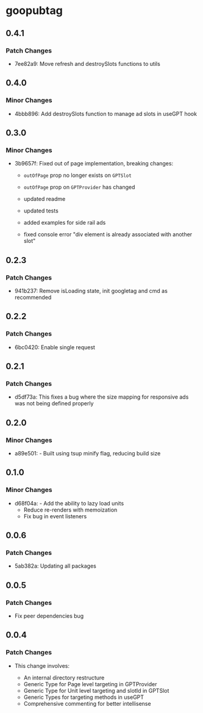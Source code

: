 # goopubtag

## 0.4.1

### Patch Changes

- 7ee82a9: Move refresh and destroySlots functions to utils

## 0.4.0

### Minor Changes

- 4bbb896: Add destroySlots function to manage ad slots in useGPT hook

## 0.3.0

### Minor Changes

- 3b9657f: Fixed out of page implementation, breaking changes:

  - `outOfPage` prop no longer exists on `GPTSlot`
  - `outOfPage` prop on `GPTProvider` has changed

  - updated readme
  - updated tests
  - added examples for side rail ads
  - fixed console error "div element is already associated with another slot"

## 0.2.3

### Patch Changes

- 941b237: Remove isLoading state, init googletag and cmd as recommended

## 0.2.2

### Patch Changes

- 6bc0420: Enable single request

## 0.2.1

### Patch Changes

- d5df73a: This fixes a bug where the size mapping for responsive ads was not being defined properly

## 0.2.0

### Minor Changes

- a89e501: - Built using tsup minify flag, reducing build size

## 0.1.0

### Minor Changes

- d68f04a: - Add the ability to lazy load units
  - Reduce re-renders with memoization
  - Fix bug in event listeners

## 0.0.6

### Patch Changes

- 5ab382a: Updating all packages

## 0.0.5

### Patch Changes

- Fix peer dependencies bug

## 0.0.4

### Patch Changes

- This change involves:

  - An internal directory restructure
  - Generic Type for Page level targeting in GPTProvider
  - Generic Type for Unit level targeting and slotId in GPTSlot
  - Generic Types for targeting methods in useGPT
  - Comprehensive commenting for better intellisense
